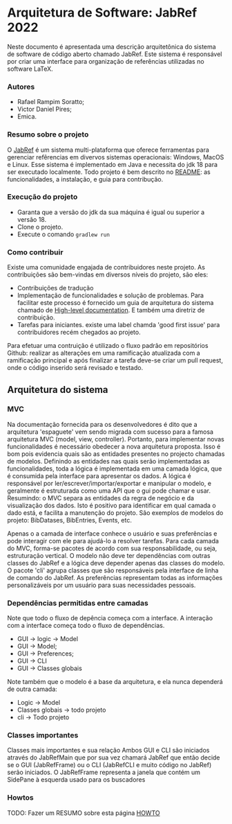 # Arquitetura de Software: JabRef 2022

Neste documento é apresentada uma descrição arquitetônica do sistema de software de código aberto chamado JabRef. Este sistema é responsável por criar uma interface para organização de referências utilizadas no software LaTeX.

### Autores 

- Rafael Rampim Soratto;
- Victor Daniel Pires; 
- Emica.

### Resumo sobre o projeto

O [JabRef](https://github.com/JabRef/jabref) é um sistema multi-plataforma que oferece ferramentas para gerenciar refêrencias em divervos sistemas operacionais: Windows, MacOS e Linux. Esse sistema é implementado em Java e necessita do jdk 18 para ser executado localmente. Todo projeto é bem descrito no [README](https://github.com/JabRef/jabref/blob/main/README.md): as funcionalidades, a instalação, e guia para contribução. 

### Execução do projeto

- Garanta que a versão do jdk da sua máquina é igual ou superior a versão 18.
- Clone o projeto.
- Execute o comando `gradlew run`

### Como contribuir

Existe uma comunidade engajada de contribuidores neste projeto. As contribuições são bem-vindas em diversos níveis do projeto, são eles:

- Contribuições de tradução
- Implementação de funcionalidades e solução de problemas. Para facilitar este processo é fornecido um guia de arquitetura do sistema chamado de [High-level documentation](https://devdocs.jabref.org/getting-into-the-code/high-level-documentation). E também uma diretriz de contribuição.
- Tarefas para iniciantes. existe uma label chamda 'good first issue' para contribuidores recém chegados ao projeto.

Para efetuar uma contruição é utilizado o fluxo padrão em repositórios Github: realizar as alterações em uma ramificação atualizada com a ramificação principal e após finalizar a tarefa deve-se criar um pull request, onde o código inserido será revisado e testado.

## Arquitetura do sistema

### MVC

Na documentação fornecida para os desenvolvedores é dito que a arquitetura 'espaguete' vem sendo migrada com sucesso para a famosa arquitetura MVC (model, view, controller). Portanto, para implementar novas funcionalidades é necessário obedecer a nova arquitetura proposta. Isso é bom pois evidencia quais são as entidades presentes no projecto chamadas de modelos. Definindo as entidades nas quais serão implementadas as funcionalidades, toda a lógica é implementada em uma camada lógica, que é consumida pela interface para apresentar os dados.
A lógica é responsável por ler/escrever/importar/exportar e manipular o modelo, e geralmente é estruturada como uma API que o gui pode chamar e usar. Resumindo: o MVC separa as entidades da regra de negócio e da visualização dos dados. Isto é positivo para identificar em qual camada o dado está, e facilita a manutenção do projeto. São exemplos de modelos do projeto: BibDatases, BibEntries, Events, etc.

Apenas o a camada de interface conhece o usuário e suas preferências e pode interagir com ele para ajudá-lo a resolver tarefas. Para cada camada do MVC, forma-se pacotes de acordo com sua responsabilidade, ou seja, estruturação vertical. O modelo não deve ter dependências com outras classes do JabRef e a lógica deve depender apenas das classes do modelo. O pacote 'cli' agrupa classes que são responsáveis pela interface de linha de comando do JabRef. As preferências representam todas as informações personalizáveis por um usuário para suas necessidades pessoais.

### Dependências permitidas entre camadas

Note que todo o fluxo de depência começa com a interface. A interação com a interface começa todo o fluxo de dependências.

- GUI -> logic -> Model
- GUI -> Model;
- GUI -> Preferences;
- GUI -> CLI
- GUI -> Classes globais

Note também que o modelo é a base da arquitetura, e ela nunca dependerá de outra camada:

- Logic -> Model
- Classes globais -> todo projeto
- cli -> Todo projeto

### Classes importantes

Classes mais importantes e sua relação Ambos GUI e CLI são iniciados através do JabRefMain que por sua vez chamará JabRef que então decide se o GUI (JabRefFrame) ou o CLI (JabRefCLI e muito código no JabRef) serão iniciados. O JabRefFrame representa a janela que contém um SidePane à esquerda usado para os buscadores

### Howtos

TODO: Fazer um RESUMO sobre esta página  [HOWTO](https://devdocs.jabref.org/getting-into-the-code/code-howtos.html)